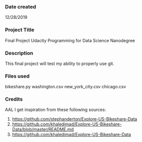 ### Date created
12/28/2019

### Project Title
Final Project Udacity Programming for Data Science Nanodegree

### Description
This final project will test my ability to properly use git.

### Files used
bikeshare.py
washington.csv
new_york_city.csv
chicago.csv

### Credits
AAL
I get inspiration from these following sources:
1. https://github.com/stephanderton/Explore-US-Bikeshare-Data
2. https://github.com/khaledimad/Explore-US-Bikeshare-Data/blob/master/README.md
3. https://github.com/khaledimad/Explore-US-Bikeshare-Data


